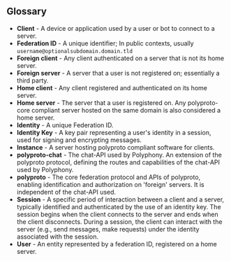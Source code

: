 ## Glossary

- **Client** - A device or application used by a user or bot to connect to a server.
- **Federation ID** - A unique identifier; In public contexts, usually `username@optionalsubdomain.domain.tld`
- **Foreign client** - Any client authenticated on a server that is not its home server.
- **Foreign server** - A server that a user is not registered on; essentially a third party.
- **Home client** - Any client registered and authenticated on its home server.
- **Home server** - The server that a user is registered on. Any polyproto-core compliant server hosted on the same domain is also considered a home server.
- **Identity** - A unique Federation ID.
- **Identity Key** - A key pair representing a user's identity in a session, used for signing and encrypting messages.
- **Instance** - A server hosting polyproto compliant software for clients.
- **polyproto-chat** - The chat-API used by Polyphony. An extension of the polyproto protocol, defining the routes and capabilities of the chat-API used by Polyphony.
- **polyproto** - The core federation protocol and APIs of polyproto, enabling identification and authorization on 'foreign' servers. It is independent of the chat-API used.
- **Session** - A specific period of interaction between a client and a server, typically identified and authenticated by the use of an identity key. The session begins when the client connects to the server and ends when the client disconnects. During a session, the client can interact with the server (e.g., send messages, make requests) under the identity associated with the session.
- **User** - An entity represented by a federation ID, registered on a home server.
